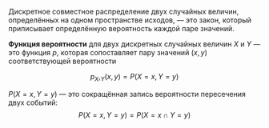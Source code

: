 
Дискретное совместное распределение двух случайных величин, определённых на одном пространстве исходов, — это закон, который приписывает определённую вероятность каждой паре значений.

**Функция вероятности** для двух дискретных случайных величин $X$ и $Y$ — это функция $p$, которая сопоставляет пару значений $(x, y)$ соответствующей вероятности

$$p_X,_Y​(x, y)=P(X=x, Y=y)$$

$P(X=x, Y=y)$ — это сокращённая запись вероятности пересечения двух событий: $$P(X=x, Y=y)=P({X=x}∩{Y=y})$$

